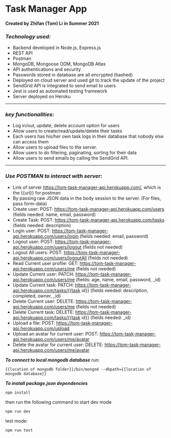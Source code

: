 # **Task Manager App**
#### Created by Zhifan (Tom) Li in Summer 2021
### ***Technology used:***

- Backend developed in Node.js, Express.js
- REST API
- Postman
- MongoDB, Mongoose ODM, MongoDB Atlas
- API authentications and security
- Passwords stored in database are all encrypted (hashed)
- Deployed on cloud server and used git to track the update of the project
- SendGrid API is integrated to send email to users
- Jest is used as automated testing framework
- Server deployed on Heroku
---
### ***key functionalities:***

- Log in/out, update, delete account option for users
- Allow users to create/read/update/delete their tasks
- Each users has his/her own task logs in their database that nobody else can access them
- Allow users to upload files to the server.
- Allow users to do filtering, paginating, sorting for their data
- Allow users to send emails by calling the SendGrid API.
---
### ***Use POSTMAN to interact with server:***
- Link of server https://tom-task-manager-api.herokuapp.com/, which is the {{url}} for postman
- By passing raw JSON data in the body session to the server. (For files, pass form-data)
- Create user: POST: https://tom-task-manager-api.herokuapp.com/users (fields needed: name, email, password)
- Create Task: POST: https://tom-task-manager-api.herokuapp.com/tasks (fields needed: description)
- Login user: POST: https://tom-task-manager-api.herokuapp.com/users/login (fields needed: email, password)
- Logout user: POST: https://tom-task-manager-api.herokuapp.com/users/logout (fields not needed)
- Logout All users: POST: https://tom-task-manager-api.herokuapp.com/users/logoutAll (fields not needed)
- Read Current user profile: GET: https://tom-task-manager-api.herokuapp.com/users/me (fields not needed)
- Update Current user: PATCH: https://tom-task-manager-api.herokuapp.com/users/me (fields: age, name, email, password, _id)
- Update Current task: PATCH: https://tom-task-manager-api.herokuapp.com/tasks/{{task id}} (fields needed: description, completed, owner, _id)
- Delete Current user: DELETE: https://tom-task-manager-api.herokuapp.com/users/me (fields not needed)
- Delete Current task: DELETE: https://tom-task-manager-api.herokuapp.com/tasks/{{task id}} (fields needed: _id)
- Upload a file: POST: https://tom-task-manager-api.herokuapp.com/upload
- Upload an avatar for current user: POST: https://tom-task-manager-api.herokuapp.com/users/me/avatar
- Delete the avatar for current user: DELETE: https://tom-task-manager-api.herokuapp.com/users/me/avatar


***To connect to local mongodb database***
run:
```
{{location of mongodb folder}}/bin/mongod --dbpath={{location of mongodb database}}
```
***To install package.json dependencies***
```
npm install
```
then run the following command to start dev mode
```
npm run dev
```
test mode:
```
npm run test
```
